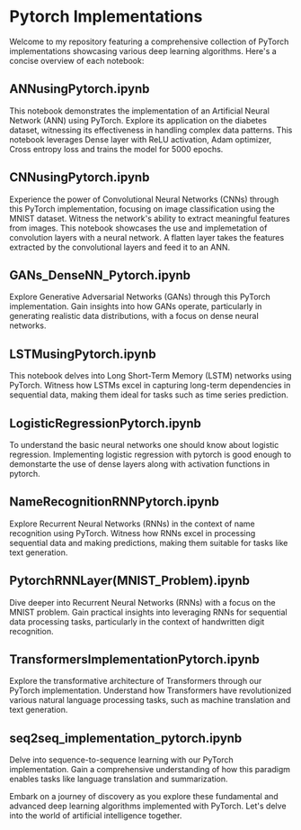 # Pytorch Implementations
Welcome to my repository featuring a comprehensive collection of PyTorch implementations showcasing various deep learning algorithms. Here's a concise overview of each notebook:

## ANNusingPytorch.ipynb
This notebook demonstrates the implementation of an Artificial Neural Network (ANN) using PyTorch. Explore its application on the diabetes dataset, witnessing its effectiveness in handling complex data patterns. This notebook leverages Dense layer with ReLU activation, Adam optimizer, Cross entropy loss and trains the model for 5000 epochs.

## CNNusingPytorch.ipynb
Experience the power of Convolutional Neural Networks (CNNs) through this PyTorch implementation, focusing on image classification using the MNIST dataset. Witness the network's ability to extract meaningful features from images. This notebook showcases the use and implemetation of convolution layers with a neural network. A flatten layer takes the features extracted by the convolutional layers and feed it to an ANN.

## GANs_DenseNN_Pytorch.ipynb
Explore Generative Adversarial Networks (GANs) through this PyTorch implementation. Gain insights into how GANs operate, particularly in generating realistic data distributions, with a focus on dense neural networks.

## LSTMusingPytorch.ipynb
This notebook delves into Long Short-Term Memory (LSTM) networks using PyTorch. Witness how LSTMs excel in capturing long-term dependencies in sequential data, making them ideal for tasks such as time series prediction.

## LogisticRegressionPytorch.ipynb
To understand the basic neural networks one should know about logistic regression. Implementing logistic regression with pytorch is good enough to demonstarte the use of dense layers along with activation functions in pytorch.

## NameRecognitionRNNPytorch.ipynb
Explore Recurrent Neural Networks (RNNs) in the context of name recognition using PyTorch. Witness how RNNs excel in processing sequential data and making predictions, making them suitable for tasks like text generation.

## PytorchRNNLayer(MNIST_Problem).ipynb
Dive deeper into Recurrent Neural Networks (RNNs) with a focus on the MNIST problem. Gain practical insights into leveraging RNNs for sequential data processing tasks, particularly in the context of handwritten digit recognition.

## TransformersImplementationPytorch.ipynb
Explore the transformative architecture of Transformers through our PyTorch implementation. Understand how Transformers have revolutionized various natural language processing tasks, such as machine translation and text generation.

## seq2seq_implementation_pytorch.ipynb
Delve into sequence-to-sequence learning with our PyTorch implementation. Gain a comprehensive understanding of how this paradigm enables tasks like language translation and summarization.

Embark on a journey of discovery as you explore these fundamental and advanced deep learning algorithms implemented with PyTorch. Let's delve into the world of artificial intelligence together.
